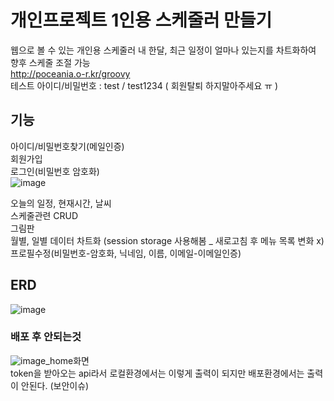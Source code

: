 # 개인프로젝트 1인용 스케줄러 만들기

웹으로 볼 수 있는 개인용 스케줄러
내 한달, 최근 일정이 얼마나 있는지를 차트화하여 향후 스케줄 조절 가능<br>
http://poceania.o-r.kr/groovy<br>
테스트 아이디/비밀번호 : test / test1234 ( 회원탈퇴 하지말아주세요 ㅠ )


## 기능
아이디/비밀번호찾기(메일인증)<br>
회원가입<br>
로그인(비밀번호 암호화)<br>
![image](https://user-images.githubusercontent.com/81849194/205849660-b30c1cba-c7fa-4816-9aae-4d3c56949a75.png)<br>

오늘의 일정, 현재시간, 날씨<br>
스케줄관련 CRUD<br>
그림판<br>
월별, 일별 데이터 차트화 (session storage 사용해봄 _ 새로고침 후 메뉴 목록 변화 x)<br>
프로필수정(비밀번호-암호화, 닉네임, 이름, 이메일-이메일인증)

## ERD
![image](https://user-images.githubusercontent.com/81849194/200454756-9e2ed910-b02f-484e-986a-7ff68aba8e97.png)


### 배포 후 안되는것
![image](https://user-images.githubusercontent.com/81849194/200458544-9c3a1608-e884-4ac3-bb09-ea57732aa298.png)_home화면<br>
token을 받아오는 api라서 로컬환경에서는 이렇게 출력이 되지만 배포환경에서는 출력이 안된다. (보안이슈)
